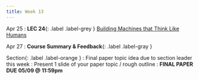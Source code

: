 ```yaml
---
title: Week 13
---
```


Apr 25
: **LEC 24**{: .label .label-grey } [Building Machines that Think Like Humans](#)


Apr 27
: **Course Summary & Feedback**{: .label .label-gray }

Section{: .label .label-orange }
: Final paper topic idea due to section leader this week
: Present 1 slide of your paper topic / rough outline
: **FINAL PAPER DUE 05/09 @ 11:59pm**



